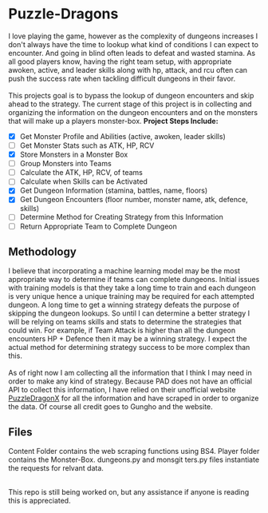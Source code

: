 # Puzzle-Dragons

I love playing the game, however as the complexity of dungeons increases I don't always have the time to lookup what kind of conditions I can expect to encounter. And going in blind often leads to defeat and wasted stamina. As all good players know, having the right team setup, with appropriate awoken, active, and leader skills along with hp, attack, and rcu often can push the success rate when tackling difficult dungeons in their favor.<br><br> This projects goal is to bypass the lookup of dungeon encounters and skip ahead to the strategy. The current stage of this project is in collecting and organizing the information on the dungeon encounters and on the monsters that will make up a players monster-box. <b>Project Steps Include:</b>

-   [x] Get Monster Profile and Abilities (active, awoken, leader skills)
-   [ ] Get Monster Stats such as ATK, HP, RCV
-   [x] Store Monsters in a Monster Box
-   [ ] Group Monsters into Teams
-   [ ] Calculate the ATK, HP, RCV, of teams
-   [ ] Calculate when Skills can be Activated
-   [x] Get Dungeon Information (stamina, battles, name, floors)
-   [x] Get Dungeon Encounters (floor number, monster name, atk, defence, skills)
-   [ ] Determine Method for Creating Strategy from this Information
-   [ ] Return Appropriate Team to Complete Dungeon

## Methodology

I believe that incorporating a machine learning model may be the most appropriate way to determine if teams can complete dungeons. Initial issues with training models is that they take a long time to train and each dungeon is very unique hence a unique training may be required for each attempted dungeon. A long time to get a winning strategy defeats the purpose of skipping the dungeon lookups. So until I can determine a better strategy I will be relying on teams skills and stats to determine the strategies that could win. For example, if Team Attack is higher than all the dungeon encounters HP + Defence then it may be a winning strategy. I expect the actual method for determining strategy success to be more complex than this. <br><br> As of right now I am collecting all the information that I think I may need in order to make any kind of strategy. Because PAD does not have an official API to collect this information, I have relied on their unofficial website <a href="http://www.puzzledragonx.com/en/monster.asp?n=6128">PuzzleDragonX</a> for all the information and have scraped in order to organize the data. Of course all credit goes to Gungho and the website.

## Files

Content Folder contains the web scraping functions using BS4. Player folder contains the Monster-Box. dungeons.py and monsgit ters.py files instantiate the requests for relvant data.
<br><br>

This repo is still being worked on, but any assistance if anyone is reading this is appreciated.
